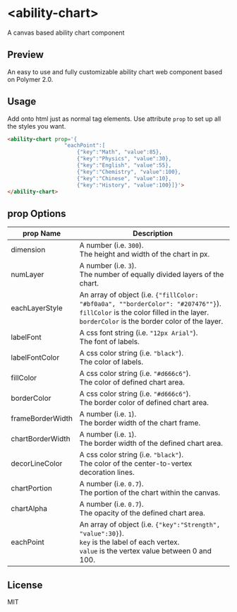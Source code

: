 # \<ability-chart\>

A canvas based ability chart component

## Preview
An easy to use and fully customizable ability chart web component based on Polymer 2.0.

## Usage
Add onto html just as normal tag elements. Use attribute `prop` to set up all the styles you want.

```html
<ability-chart prop='{
                  "eachPoint":[
	                  {"key":"Math", "value":85},
	                  {"key":"Physics", "value":30},
	                  {"key":"English", "value":55},
	                  {"key":"Chemistry", "value":100},
	                  {"key":"Chinese", "value":10},
	                  {"key":"History", "value":100}]}'>               	
</ability-chart>
```
## prop Options

prop Name | Description
--- | --- 
dimension | A number (i.e. `300`). <br>The height and width of the chart in px.
numLayer | A number (i.e. `3`). <br>The number of equally divided layers of the chart.
eachLayerStyle | An array of object (i.e. `{"fillColor: "#bf0a0a", ""borderColor": "#207476""}`).<br>`fillColor` is the color filled in the layer. <br>`borderColor` is the border color of the layer.
labelFont | A css font string (i.e. `"12px Arial"`). <br>The font of labels.
labelFontColor | A css color string (i.e. `"black"`). <br>The color of labels.
fillColor | A css color string (i.e. `"#d666c6"`). <br>The color of defined chart area.
borderColor | A css color string (i.e. `"#d666c6"`). <br>The border color of defined chart area.
frameBorderWidth | A number (i.e. `1`). <br>The border width of the chart frame. 
chartBorderWidth | A number (i.e. `1`). <br>The border width of the defined chart area.
decorLineColor | A css color string (i.e. `"black"`). <br>The color of the center-to-vertex decoration lines.
chartPortion | A number (i.e. `0.7`). <br>The portion of the chart within the canvas. 
chartAlpha | A number (i.e. `0.7`). <br>The opacity of the defined chart area.
eachPoint | An array of object (i.e. `{"key":"Strength", "value":30}`). <br>`key` is the label of each vertex. <br>`value` is the vertex value between 0 and 100.

## License
MIT